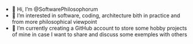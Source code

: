 - 👋 Hi, I’m @SoftwarePhilosophorum
- 👀 I’m interested in software, coding, architecture bith in practice and from more philosophical viewpoint
- 🌱 I’m currently creating a GitHub account to store some hobby projects of mine in case I want to share and discuss some exemples with others 

<!---
SoftwarePhilosophorum/SoftwarePhilosophorum is a ✨ special ✨ repository because its `README.md` (this file) appears on your GitHub profile.
You can click the Preview link to take a look at your changes.
--->
